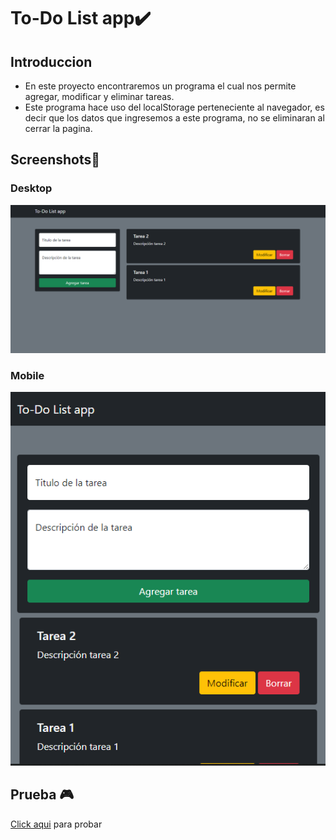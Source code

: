 # To-Do List app✔️

## Introduccion

- En este proyecto encontraremos un programa el cual nos permite agregar, modificar y eliminar tareas.
- Este programa hace uso del localStorage perteneciente al navegador, es decir que los datos que ingresemos a este programa, no se eliminaran al cerrar la pagina.

## Screenshots📸

### Desktop
![Screenshot](imgs\escritorio.png)

### Mobile
![Screenshot](imgs\mobile.png)

## Prueba 🎮

[Click aqui](https://juan-chapur.github.io/Tasks-List/) para probar